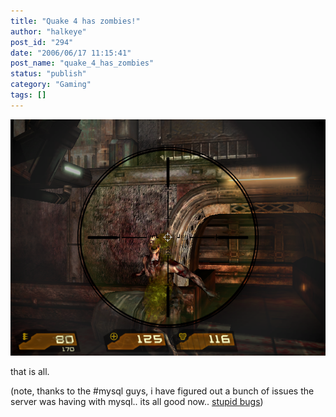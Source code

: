 ```yaml
---
title: "Quake 4 has zombies!"
author: "halkeye"
post_id: "294"
date: "2006/06/17 11:15:41"
post_name: "quake_4_has_zombies"
status: "publish"
category: "Gaming"
tags: []
---
```


![](./screenshot.png)

that is all.


(note, thanks to the #mysql guys, i have figured out a bunch of issues the server was having with mysql.. its all good now.. [stupid bugs](https://bugs.mysql.com/bug.php?id=7331))
